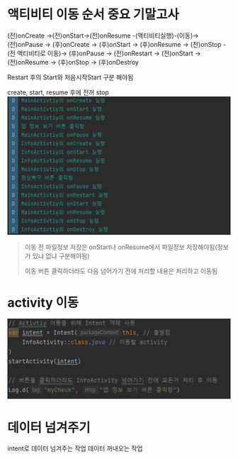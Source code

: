 # 액티비티 이동 순서 중요 기말고사
(전)onCreate ->(전)onStart->(전)onResume -(액티비티실행)-(이동)->(전)onPause -> (후)onCreate -> (후)onStart -> (후)onResume -> (전)onStop -(전 액티비티로 이동)-> (후)onPause -> (전)onRestart -> (전)onStart -> (전)onResume -> (후)onStop -> (후)onDestroy

Restart 후의 Start와 처음시작Start 구분 해야됨

create, start, resume 후에 전꺼 stop
![Activity 이동순서](https://github.com/moolgutree/mobileproject/blob/main/1%ED%95%99%EA%B8%B0/%EA%B8%B0%EB%A7%90/4/01/%EC%88%9C%EC%84%9C.PNG)
> 이동 전 파일정보 저장은 onStart나 onResume에서 파일정보 저장해야됨(정보가 있냐 없냐 구분해야됨)
> 
> 이동 버튼 클릭하더라도 다음 넘어가기 전에 처리할 내용은 처리하고 이동됨

# activity 이동
![Activity 이동](https://github.com/moolgutree/mobileproject/blob/main/1%ED%95%99%EA%B8%B0/%EA%B8%B0%EB%A7%90/4/01/activity%20%EC%9D%B4%EB%8F%99.PNG)

# 데이터 넘겨주기
intent로 데이터 넘겨주는 작업
데이터 꺼내오는 작업

